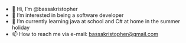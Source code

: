 - 👋 Hi, I’m @bassakristopher
- 👀 I’m interested in being a software developer
- 🌱 I’m currently learning java at school and C# at home in the summer holiday
- 📫 How to reach me via e-mail: bassakristopher@gmail.com

<!---
bassakristopher/bassakristopher is a ✨ special ✨ repository because its `README.md` (this file) appears on your GitHub profile.
You can click the Preview link to take a look at your changes.
--->
